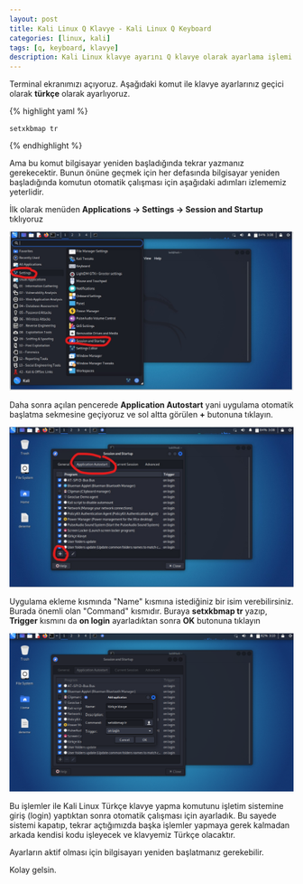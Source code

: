 ```yaml
---
layout: post
title: Kali Linux Q Klavye - Kali Linux Q Keyboard
categories: [linux, kali]
tags: [q, keyboard, klavye]
description: Kali Linux klavye ayarını Q klavye olarak ayarlama işlemi
---
```


Terminal ekranımızı açıyoruz. Aşağıdaki komut ile klavye ayarlarınız geçici olarak **türkçe** olarak ayarlıyoruz.

{% highlight yaml %}

    setxkbmap tr

{% endhighlight %}

Ama bu komut bilgisayar yeniden başladığında tekrar yazmanız gerekecektir.
Bunun önüne geçmek için her defasında bilgisayar yeniden başladığında komutun otomatik çalışması için aşağıdaki adımları izlememiz yeterlidir.

İlk olarak menüden **Applications -> Settings -> Session and Startup** tıklıyoruz


<img src="https://raw.githubusercontent.com/ferhatakbulut/ferhatakbulut.github.io/main/image/k1.png">


Daha sonra açılan pencerede **Application Autostart** yani uygulama otomatik başlatma sekmesine geçiyoruz ve sol altta görülen **+** butonuna tıklayın.


<img src="https://raw.githubusercontent.com/ferhatakbulut/ferhatakbulut.github.io/main/image/k2.png">


Uygulama ekleme kısmında "Name" kısmına istediğiniz bir isim verebilirsiniz. Burada önemli olan "Command" kısmıdır. Buraya **setxkbmap tr** yazıp, 
**Trigger** kısmını da **on login** ayarladıktan sonra **OK** butonuna tıklayın


<img src="https://raw.githubusercontent.com/ferhatakbulut/ferhatakbulut.github.io/main/image/k3.png">


Bu işlemler ile Kali Linux Türkçe klavye yapma komutunu işletim sistemine giriş (login) yaptıktan sonra otomatik çalışması için ayarladık. 
Bu sayede sistemi kapatıp, tekrar açtığımızda başka işlemler yapmaya gerek kalmadan arkada kendisi kodu işleyecek ve klavyemiz Türkçe olacaktır.

Ayarların aktif olması için bilgisayarı yeniden başlatmanız gerekebilir.

Kolay gelsin.

